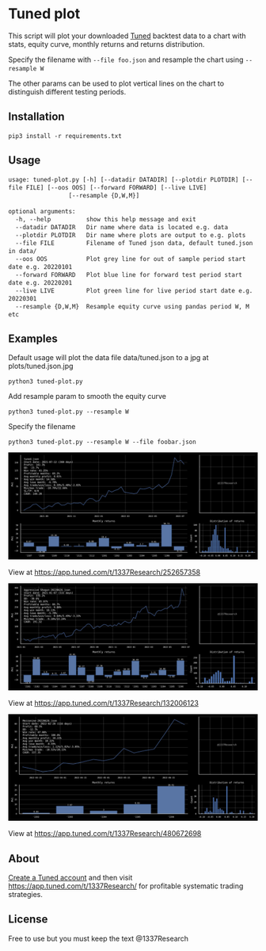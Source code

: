 # Tuned plot

This script will plot your downloaded <a href="https://app.tuned.com/register?fpr=1337research">Tuned</a> backtest data to a chart with stats, equity curve, monthly returns and
returns distribution.

Specify the filename with `--file foo.json` and resample the chart using `--resample W`

The other params can be used to plot vertical lines on the chart to distinguish different testing periods.

## Installation

    pip3 install -r requirements.txt

## Usage

    usage: tuned-plot.py [-h] [--datadir DATADIR] [--plotdir PLOTDIR] [--file FILE] [--oos OOS] [--forward FORWARD] [--live LIVE]
                     [--resample {D,W,M}]
    
    optional arguments:
      -h, --help          show this help message and exit
      --datadir DATADIR   Dir name where data is located e.g. data
      --plotdir PLOTDIR   Dir name where plots are output to e.g. plots
      --file FILE         Filename of Tuned json data, default tuned.json in data/
      --oos OOS           Plot grey line for out of sample period start date e.g. 20220101
      --forward FORWARD   Plot blue line for forward test period start date e.g. 20220201
      --live LIVE         Plot green line for live period start date e.g. 20220301
      --resample {D,W,M}  Resample equity curve using pandas period W, M etc

## Examples

Default usage will plot the data file data/tuned.json to a jpg at plots/tuned.json.jpg

    python3 tuned-plot.py

Add resample param to smooth the equity curve

    python3 tuned-plot.py --resample W

Specify the filename

    python3 tuned-plot.py --resample W --file foobar.json

<img src="plots/tuned.json.jpg">

View at https://app.tuned.com/t/1337Research/252657358

<img src="plots/Aggressive%20Shogun-20220626.json.jpg">

View at https://app.tuned.com/t/1337Research/132006123

<img src="plots/Mezzanine-20220626.json.jpg">

View at https://app.tuned.com/t/1337Research/480672698


## About

<a href="https://app.tuned.com/register?fpr=1337research">Create a Tuned account</a> and then visit https://app.tuned.com/t/1337Research/ for profitable systematic trading strategies. 

## License

Free to use but you must keep the text @1337Research  